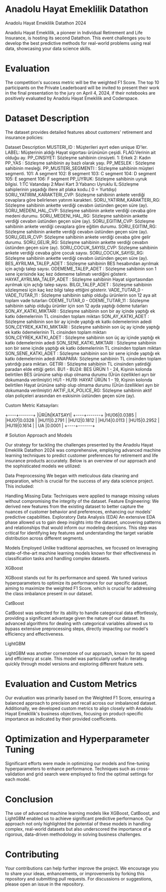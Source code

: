 # Anadolu Hayat Emeklilik Datathon
Anadolu Hayat Emeklilik Datathon 2024

Anadolu Hayat Emeklilik, a pioneer in Individual Retirement and Life Insurance, is hosting its second Datathon. This event challenges you to develop the best predictive methods for real-world problems using real data, showcasing your data science skills.

# Evaluation

The competition's success metric will be the weighted F1 Score. The top 10 participants on the Private Leaderboard will be invited to present their work in the final presentation to the jury on April 4, 2024, if their notebooks are positively evaluated by Anadolu Hayat Emeklilik and Coderspace.

# Dataset Description

The dataset provides detailed features about customers' retirement and insurance policies:

Dataset Description
MUSTERI_ID : Müşterileri ayırt eden unique ID'ler.
LABEL: Müşterinin aldığı Hayat sigortası ürününün çeşidi.
FLAG:Verinin ait olduğu ay.
PP_CINSIYET: Sözleşme sahibinin cinsiyeti.
1: Erkek
2: Kadın
PP_YAS : Sözleşme sahibinin ay bazlı olarak yaşı.
PP_MESLEK : Sözleşme sahibinin mesleği.
PP_MUSTERI_SEGMENTI : Sözleşme sahibinin müşteri segmenti.
101: A segment
102: B segment
103: C segment
104: D segment
105: E segment
106: F segment
PP_UYRUK: Sözleşme sahibinin uyruk bilgisi.
1:TC Vatandaşı
2:Mavi Kart
3:Yabancı Uyruklu
IL:Sözleşme sahiplerinin yaşadığı illere ait plaka kodu.( 0 = Yurtdışı)
SORU_YATIRIM_KARAKTERI_CVP: Sözleşme sahibinin ankete verdiği cevaplara göre belirlenen yatırım karakteri.
SORU_YATIRIM_KARAKTERI_RG: Sözleşme sahibinin ankette verdiği cevabın üstünden geçen süre (ay).
SORU_MEDENI_HAL_CVP: Sözleşme sahibinin ankete verdiği cevaba göre medeni durumu.
SORU_MEDENI_HAL_RG: Sözleşme sahibinin ankette verdiği cevabın üstünden geçen süre (ay).
SORU_EGITIM_CVP: Sözleşme sahibinin ankete verdiği cevaplara göre eğitim durumu.
SORU_EGITIM_RG: Sözleşme sahibinin ankette verdiği cevabın üstünden geçen süre (ay).
SORU_GELIR_CVP: Sözleşme sahibinin ankete verdiği cevaba göre gelir durumu.
SORU_GELIR_RG: Sözleşme sahibinin ankette verdiği cevabın üstünden geçen süre (ay).
SORU_COCUK_SAYISI_CVP: Sözleşme sahibinin ankete verdiği cevaba göre çocuk sayısı.
SORU_COCUK_SAYISI_RG: Sözleşme sahibinin ankette verdiği cevabın üstünden geçen süre (ay).
BES_AYRILMA_TALEP_ADET : Sözleşme sahibinin BES hesabından ayrılmak için açtığı talep sayısı.
ODEMEME_TALEP_ADET : Sözleşme sahibinin son 1 sene içerisinde kaç kez ödememe talimatı verdiğini gösterir.
HAYAT_AYRILMA_TALEP_ADET : Sözleşme sahibinin Hayat sigortasından ayrılmak için açtığı talep sayısı.
BILGI_TALEP_ADET : Sözleşme sahibinin sözleşmesi için kaç kez bilgi talep ettiğini gösterir.
VADE_TUTAR_0 - VADE_TUTAR_11 : Sözleşme sahibinin sahip olduğu ürünlerin son 12 aya ait toplam vade tutarları
ODEME_TUTAR_0 - ODEME_TUTAR_11 : Sözleşme sahibinin sahip olduğu ürünler için son 12 ayda yaptığı ödeme tutarları
SON_AY_KATKI_MIKTARI : Sözleşme sahibinin son bir ay içinde yaptığı ek katkı ödemelerinin TL cinsinden toplam miktarı
SON_AY_KATKI_ADET : Sözleşme sahibinin son bir ay içinde yaptığı ek katkı ödemelerinin adedi
SON_CEYREK_KATKI_MIKTARI : Sözleşme sahibinin son üç ay içinde yaptığı ek katkı ödemelerinin TL cinsinden toplam miktarı
SON_CEYREK_KATKI_ADET : Sözleşme sahibinin son üç ay içinde yaptığı ek katkı ödemelerinin adedi
SON_SENE_KATKI_MIKTARI : Sözleşme sahibinin son bir sene içinde yaptığı ek katkı ödemelerinin TL cinsinden toplam miktarı
SON_SENE_KATKI_ADET : Sözleşme sahibinin son bir sene içinde yaptığı ek katkı ödemelerinin adedi
ANAPARA: Sözleşme sahibinin TL cinsinden toplam yatırdığı para miktarı.
GETIRI : Sözleşme sahibinin TL cinsinden yatirdiği paradan elde ettiği getiri.
BU1 - BU24: BES ÜRÜN 1 - 24, Kişinin kolonda belirtilen BES ürününe sahip olup olmama durumu (Ürün özellikleri ayrı bir dokumanda verilmiştir)
HU1 - HU19: HAYAT ÜRÜN 1 - 19, Kişinin kolonda belirtilen Hayat ürününe sahip olup olmama durumu (Ürün özellikleri ayrı bir dokumanda verilmiştir)
AKTIF_ILK_POLICE_RG: Sözleşme sahibinin aktif olan poliçeleri arasından en eskisinin üstünden geçen süre (ay).

Custom Metric Katsayıları:

+----+-------+
|ÜRÜN|KATSAYI|
+----+-------+
|HU06|0.0385 |
|HU07|0.0328 |
|HU11|0.2791 |
|HU12|0.1812 |
|HU14|0.0113 |
|HU15|0.2952 |
|HU19|0.1614 |
| UA |0.0001 |
+----+-------+


# Solution Approach and Models

Our strategy for tackling the challenges presented by the Anadolu Hayat Emeklilik Datathon 2024 was comprehensive, employing advanced machine learning techniques to predict customer preferences for retirement and life insurance products accurately. Below is an overview of our approach and the sophisticated models we utilized:

Data Preprocessing
We began with meticulous data cleaning and preparation, which is crucial for the success of any data science project. This included:

Handling Missing Data: Techniques were applied to manage missing values without compromising the integrity of the dataset.
Feature Engineering: We derived new features from the existing dataset to better capture the nuances of customer behavior and preferences, enhancing our models' predictive capabilities.
Exploratory Data Analysis (EDA)
An extensive EDA phase allowed us to gain deep insights into the dataset, uncovering patterns and relationships that would inform our modeling decisions. This step was critical for identifying key features and understanding the target variable distribution across different segments.

Models Employed
Unlike traditional approaches, we focused on leveraging state-of-the-art machine learning models known for their effectiveness in classification tasks and handling complex datasets.

XGBoost

XGBoost stands out for its performance and speed. We tuned various hyperparameters to optimize its performance for our specific dataset, aiming to maximize the weighted F1 Score, which is crucial for addressing the class imbalance present in our dataset.

CatBoost

CatBoost was selected for its ability to handle categorical data effortlessly, providing a significant advantage given the nature of our dataset. Its advanced algorithms for dealing with categorical variables allowed us to bypass extensive preprocessing steps, directly impacting our model's efficiency and effectiveness.

LightGBM

LightGBM was another cornerstone of our approach, known for its speed and efficiency at scale. This model was particularly useful in iterating quickly through model versions and exploring different feature sets.

# Evaluation and Custom Metrics
Our evaluation was primarily based on the Weighted F1 Score, ensuring a balanced approach to precision and recall across our imbalanced dataset. Additionally, we developed custom metrics to align closely with Anadolu Hayat Emeklilik's business objectives, focusing on product-specific importance as indicated by their provided coefficients.

# Optimization and Hyperparameter Tuning
Significant efforts were made in optimizing our models and fine-tuning hyperparameters to enhance performance. Techniques such as cross-validation and grid search were employed to find the optimal settings for each model.

# Conclusion
The use of advanced machine learning models like XGBoost, CatBoost, and LightGBM enabled us to achieve significant predictive performance. Our approach not only highlighted the potential of these models in handling complex, real-world datasets but also underscored the importance of a rigorous, data-driven methodology in solving business challenges.

# Contributing

Your contributions can help further improve the project. We encourage you to share your ideas, enhancements, or improvements by forking this repository and submitting pull requests. For discussions or suggestions, please open an issue in the repository.
